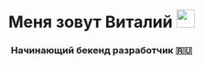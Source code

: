 <h1 align="center">Меня зовут <a>Виталий</a> 
<img src="https://github.com/blackcater/blackcater/raw/main/images/Hi.gif" height="32"/></h1>
<h3 align="center">Начинающий бекенд разработчик 🇷🇺</h3>
